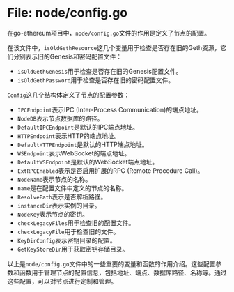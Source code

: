 # File: node/config.go

在go-ethereum项目中，`node/config.go`文件的作用是定义了节点的配置。

在该文件中，`isOldGethResource`这几个变量用于检查是否存在旧的Geth资源，它们分别表示旧的Genesis和密码配置文件：

- `isOldGethGenesis`用于检查是否存在旧的Genesis配置文件。
- `isOldGethPassword`用于检查是否存在旧的密码配置文件。

`Config`这几个结构体定义了节点的配置参数：

- `IPCEndpoint`表示IPC (Inter-Process Communication)的端点地址。
- `NodeDB`表示节点数据库的路径。
- `DefaultIPCEndpoint`是默认的IPC端点地址。
- `HTTPEndpoint`表示HTTP的端点地址。
- `DefaultHTTPEndpoint`是默认的HTTP端点地址。
- `WSEndpoint`表示WebSocket的端点地址。
- `DefaultWSEndpoint`是默认的WebSocket端点地址。
- `ExtRPCEnabled`表示是否启用扩展的RPC (Remote Procedure Call)。
- `NodeName`表示节点的名称。
- `name`是在配置文件中定义的节点的名称。
- `ResolvePath`表示是否解析路径。
- `instanceDir`表示实例的目录。
- `NodeKey`表示节点的密钥。
- `checkLegacyFiles`用于检查旧的配置文件。
- `checkLegacyFile`用于检查旧的文件。
- `KeyDirConfig`表示密钥目录的配置。
- `GetKeyStoreDir`用于获取密钥存储目录。

以上是`node/config.go`文件中的一些重要的变量和函数的作用介绍。这些配置参数和函数用于管理节点的配置信息，包括地址、端点、数据库路径、名称等。通过这些配置，可以对节点进行定制和管理。


